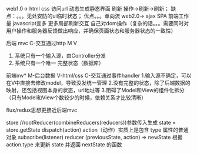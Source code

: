 web1.0-> html css 访问url 动态生成静态界面 刷新 操作->刷新->刷新；
 缺点：。。。无处安防的ui临时状态； 优点。。。单向流
web2.0-> ajax SPA 前端工作量 javascript变多 更多局部刷新交互
 自己对dom操作（复杂的话。。。需要同时对用户操作和服务器反馈做出响应，并确保页面状态和服务器状态的一致性）

后端 mvc C-交互通过http M V
  1. 系统只有一个输入源，由Controller分发
  2. 系统只有一个唯一 完整状态（数据库）

前端mv* M-后台数据 V-html/css C-交互通过事件handler
  1.输入源不确定，可以在V中直接去修改model，导致没发统一管理
  2.没有完整的状态，除了后端数据的映射，还包括视图本身的状态，url地址等
  3.阻碍了Model和View的组件化拆分（只有Model和View个数较少的时候，依赖关系才比较清晰）

flux/redux思想更接近后端mvc

store //rootReducer(combineReducers(reducers))参数传入生成
  state = store.getState
  dispatch(action) action（动作）实质上是包含 type 属性的普通对象
  subscribe(listener)
reducer (previousState, action) => newState 根据 action.type 来更新 state 并返回 nextState 的函数
